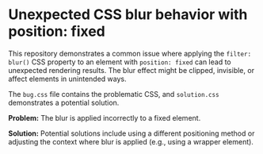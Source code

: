 # Unexpected CSS blur behavior with position: fixed

This repository demonstrates a common issue where applying the `filter: blur()` CSS property to an element with `position: fixed` can lead to unexpected rendering results. The blur effect might be clipped, invisible, or affect elements in unintended ways. 

The `bug.css` file contains the problematic CSS, and `solution.css` demonstrates a potential solution.

**Problem:**  The blur is applied incorrectly to a fixed element.

**Solution:**  Potential solutions include using a different positioning method or adjusting the context where blur is applied (e.g., using a wrapper element).